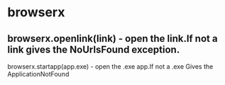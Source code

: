 # browserx
browserx.openlink(link) - open the link.If not a link gives the NoUrlsFound exception.
--------------------------------
browserx.startapp(app.exe) - open the .exe app.If not a .exe Gives the ApplicationNotFound
